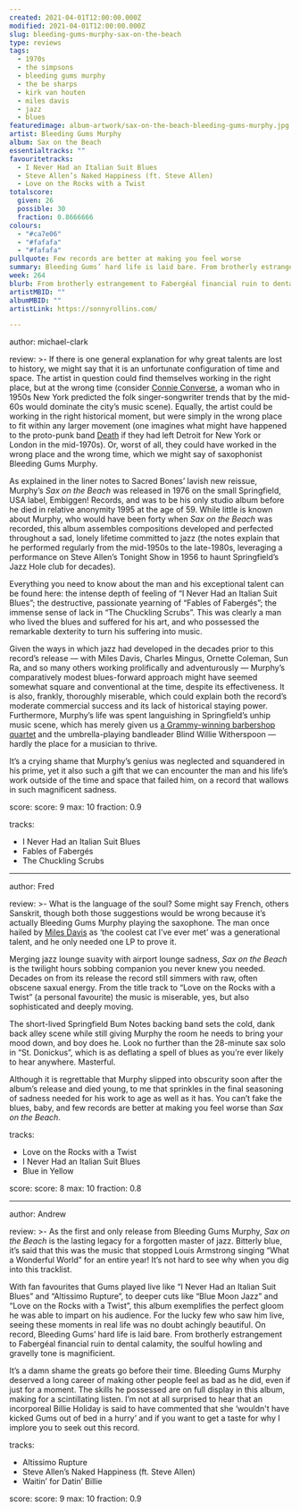 ```yaml
---
created: 2021-04-01T12:00:00.000Z
modified: 2021-04-01T12:00:00.000Z
slug: bleeding-gums-murphy-sax-on-the-beach
type: reviews
tags:
  - 1970s
  - the simpsons
  - bleeding gums murphy
  - the be sharps
  - kirk van houten
  - miles davis
  - jazz
  - blues
featuredimage: album-artwork/sax-on-the-beach-bleeding-gums-murphy.jpg
artist: Bleeding Gums Murphy
album: Sax on the Beach
essentialtracks: ""
favouritetracks:
  - I Never Had an Italian Suit Blues
  - Steve Allen’s Naked Happiness (ft. Steve Allen)
  - Love on the Rocks with a Twist
totalscore:
  given: 26
  possible: 30
  fraction: 0.8666666
colours:
  - "#ca7e06"
  - "#fafafa"
  - "#fafafa"
pullquote: Few records are better at making you feel worse
summary: Bleeding Gums’ hard life is laid bare. From brotherly estrangement to Fabergéal financial ruin to dental calamity, the soulful howling and gravelly tone is magnificient.
week: 264
blurb: From brotherly estrangement to Fabergéal financial ruin to dental calamity, Bleeding Gums’ soulful howling and gravelly tone is magnificient.
artistMBID: ""
albumMBID: ""
artistLink: https://sonnyrollins.com/

---
```


author: michael-clark

review: >-
  If there is one general explanation for why great talents are lost to history, we might say that it is an unfortunate configuration of time and space. The artist in question could find themselves working in the right place, but at the wrong time (consider [Connie Converse](https://www.youtube.com/watch?v=gowqgGxDrE0), a woman who in 1950s New York predicted the folk singer-songwriter trends that by the mid-60s would dominate the city’s music scene). Equally, the artist could be working in the right historical moment, but were simply in the wrong place to fit within any larger movement (one imagines what might have happened to the proto-punk band [Death](https://www.youtube.com/watch?v=rl3FstCc_OY) if they had left Detroit for New York or London in the mid-1970s). Or, worst of all, they could have worked in the wrong place and the wrong time, which we might say of saxophonist Bleeding Gums Murphy.

  As explained in the liner notes to Sacred Bones’ lavish new reissue, Murphy’s _Sax on the Beach_ was released in 1976 on the small Springfield, USA label, Embiggen! Records, and was to be his only studio album before he died in relative anonymity 1995 at the age of 59. While little is known about Murphy, who would have been forty when _Sax on the Beach_ was recorded, this album assembles compositions developed and perfected throughout a sad, lonely lifetime committed to jazz (the notes explain that he performed regularly from the mid-1950s to the late-1980s, leveraging a performance on Steve Allen’s Tonight Show in 1956 to haunt Springfield’s Jazz Hole club for decades). 
  
  Everything you need to know about the man and his exceptional talent can be found here: the intense depth of feeling of “I Never Had an Italian Suit Blues”; the destructive, passionate yearning of “Fables of Fabergés”; the immense sense of lack in “The Chuckling Scrubs”. This was clearly a man who lived the blues and suffered for his art, and who possessed the remarkable dexterity to turn his suffering into music.

  Given the ways in which jazz had developed in the decades prior to this record’s release — with Miles Davis, Charles Mingus, Ornette Coleman, Sun Ra, and so many others working prolifically and adventurously — Murphy’s comparatively modest blues-forward approach might have seemed somewhat square and conventional at the time, despite its effectiveness. It is also, frankly, thoroughly miserable, which could explain both the record’s moderate commercial success and its lack of historical staying power. Furthermore, Murphy’s life was spent languishing in Springfield’s unhip music scene, which has merely given us [a Grammy-winning barbershop quartet](/reviews/the-be-sharps-meet-the-be-sharps/) and the umbrella-playing bandleader Blind Willie Witherspoon — hardly the place for a musician to thrive. 
  
  It’s a crying shame that Murphy’s genius was neglected and squandered in his prime, yet it also such a gift that we can encounter the man and his life’s work outside of the time and space that failed him, on a record that wallows in such magnificent sadness.

score:
  score: 9
  max: 10
  fraction: 0.9

tracks:
  - I Never Had an Italian Suit Blues 
  - Fables of Fabergés
  - The Chuckling Scrubs

---

author: Fred

review: >-
  What is the language of the soul? Some might say French, others Sanskrit, though both those suggestions would be wrong because it’s actually Bleeding Gums Murphy playing the saxophone. The man once hailed by [Miles Davis](/reviews/miles-davis-kind-of-blue/) as ‘the coolest cat I’ve ever met’ was a generational talent, and he only needed one LP to prove it.

  Merging jazz lounge suavity with airport lounge sadness, _Sax on the Beach_ is the twilight hours sobbing companion you never knew you needed. Decades on from its release the record still simmers with raw, often obscene saxual energy. From the title track to “Love on the Rocks with a Twist” (a personal favourite) the music is miserable, yes, but also sophisticated and deeply moving.

  The short-lived Springfield Bum Notes backing band sets the cold, dank back alley scene while still giving Murphy the room he needs to bring your mood down, and boy does he. Look no further than the 28-minute sax solo in “St. Donickus”, which is as deflating a spell of blues as you’re ever likely to hear anywhere. Masterful.

  Although it is regrettable that Murphy slipped into obscurity soon after the album’s release and died young, to me that sprinkles in the final seasoning of sadness needed for his work to age as well as it has. You can’t fake the blues, baby, and few records are better at making you feel worse than _Sax on the Beach_.
  
tracks:
  - Love on the Rocks with a Twist
  - I Never Had an Italian Suit Blues
  - Blue in Yellow

score:
  score: 8
  max: 10
  fraction: 0.8

---

author: Andrew

review: >-
  As the first and only release from Bleeding Gums Murphy, _Sax on the Beach_ is the lasting legacy for a forgotten master of jazz. Bitterly blue, it’s said that this was the music that stopped Louis Armstrong singing “What a Wonderful World” for an entire year! It’s not hard to see why when you dig into this tracklist.

  With fan favourites that Gums played live like “I Never Had an Italian Suit Blues” and “Altissimo Rupture”, to deeper cuts like “Blue Moon Jazz” and “Love on the Rocks with a Twist”, this album exemplifies the perfect gloom he was able to impart on his audience. For the lucky few who saw him live, seeing these moments in real life was no doubt achingly beautiful. On record, Bleeding Gums’ hard life is laid bare. From brotherly estrangement to Fabergéal financial ruin to dental calamity, the soulful howling and gravelly tone is magnificient.

  It’s a damn shame the greats go before their time. Bleeding Gums Murphy deserved a long career of making other people feel as bad as he did, even if just for a moment. The skills he possessed are on full display in this album, making for a scintillating listen. I’m not at all surprised to hear that an incorporeal Billie Holiday is said to have commented that she ‘wouldn't have kicked Gums out of bed in a hurry’ and if you want to get a taste for why I implore you to seek out this record.

tracks:
  - Altissimo Rupture
  - Steve Allen’s Naked Happiness (ft. Steve Allen)
  - Waitin’ for Datin’ Billie

score:
  score: 9
  max: 10
  fraction: 0.9
